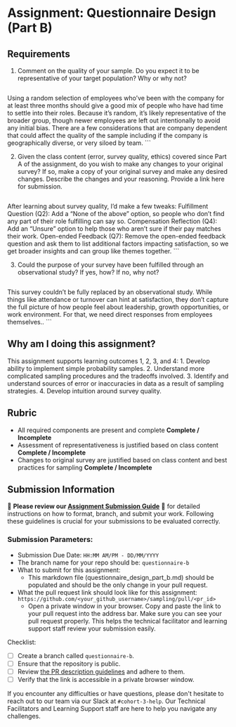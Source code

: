 # Assignment: Questionnaire Design (Part B)

## Requirements
1. Comment on the quality of your sample. Do you expect it to be representative of your target population? Why or why not?

    ```
Using a random selection of employees who’ve been with the company for at least three months should give a good mix of people who have had time to settle into their roles. Because it’s random, it’s likely representative of the broader group, though newer employees are left out intentionally to avoid any initial bias. There are a few considerations that are company dependent that could affect the quality of the sample including if the company is geographically diverse, or very siloed by team. 
    ```

2. Given the class content (error, survey quality, ethics) covered since Part A of the assignment, do you wish to make any changes to your original survey? If so, make a copy of your original survey and make any desired changes. Describe the changes and your reasoning. Provide a link here for submission.

    ```
After learning about survey quality, I’d make a few tweaks:
Fulfillment Question (Q2): Add a “None of the above” option, so people who don’t find any part of their role fulfilling can say so.
Compensation Reflection (Q4): Add an “Unsure” option to help those who aren’t sure if their pay matches their work.
Open-ended Feedback (Q7): Remove the open-ended feedback question and ask them to list additional factors impacting satisfaction, so we get broader insights and can group like themes together. 
    ```

3. Could the purpose of your survey have been fulfilled through an observational study? If yes, how? If no, why not?

    ```
This survey couldn’t be fully replaced by an observational study. While things like attendance or turnover can hint at satisfaction, they don’t capture the full picture of how people feel about leadership, growth opportunities, or work environment. For that, we need direct responses from employees themselves..
    ```

## Why am I doing this assignment?

This assignment supports learning outcomes 1, 2, 3, and 4:
	1.	Develop ability to implement simple probability samples.
	2.	Understand more complicated sampling procedures and the tradeoffs involved.
	3.	Identify and understand sources of error or inaccuracies in data as a result of sampling strategies.
	4.	Develop intuition around survey quality.

## Rubric

-	All required components are present and complete **Complete / Incomplete**
-	Assessment of representativeness is justified based on class content **Complete / Incomplete**
-	Changes to original survey are justified based on class content and best practices for sampling **Complete / Incomplete**

## Submission Information

🚨 **Please review our [Assignment Submission Guide](https://github.com/UofT-DSI/onboarding/blob/main/onboarding_documents/submissions.md)** 🚨 for detailed instructions on how to format, branch, and submit your work. Following these guidelines is crucial for your submissions to be evaluated correctly.

### Submission Parameters:
* Submission Due Date: `HH:MM AM/PM - DD/MM/YYYY`
* The branch name for your repo should be: `questionnaire-b`
* What to submit for this assignment:
    * This markdown file (questionnaire_design_part_b.md) should be populated and should be the only change in your pull request.
* What the pull request link should look like for this assignment: `https://github.com/<your_github_username>/sampling/pull/<pr_id>`
    * Open a private window in your browser. Copy and paste the link to your pull request into the address bar. Make sure you can see your pull request properly. This helps the technical facilitator and learning support staff review your submission easily.

Checklist:
- [ ] Create a branch called `questionnaire-b`.
- [ ] Ensure that the repository is public.
- [ ] Review [the PR description guidelines](https://github.com/UofT-DSI/onboarding/blob/main/onboarding_documents/submissions.md#guidelines-for-pull-request-descriptions) and adhere to them.
- [ ] Verify that the link is accessible in a private browser window.

If you encounter any difficulties or have questions, please don't hesitate to reach out to our team via our Slack at `#cohort-3-help`. Our Technical Facilitators and Learning Support staff are here to help you navigate any challenges.
